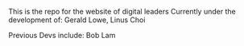 This is the repo for the website of digital leaders
Currently under the development of:
Gerald Lowe, Linus Choi

Previous Devs include:
Bob Lam
